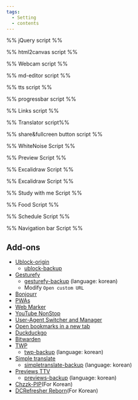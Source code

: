 ```yaml
---
tags:
  - Setting
  - contents
---
```

%% jQuery script %%
<script src="https://cdnjs.cloudflare.com/ajax/libs/jquery/3.7.1/jquery.min.js"></script>
%% html2canvas script %%
<script src="script/html2canvas.js"></script>
%% Webcam script %%
<script src="script/cam.js"></script>
%% md-editor script %%
<script src="script/simplemde.min.js"></script>
<script src="script/md-editor.js"></script>
%% tts script %%
<script src="script/tts.js"></script>
%% progressbar script %%
<script>
function getCurrentProgress(){
  const firstDateOfYear = new Date(new Date().getFullYear(), 0, 1);
  const currentDate = new Date();
  return ((((currentDate - firstDateOfYear) / (1000 * 60 * 60 * 24)) * 100) / 365).toFixed(1);}
function updateUI() {const percent = getCurrentProgress();
  const barItem = document.getElementsByClassName('bar')[0];barItem.style.width = `${percent}%`;
  const counterItem = document.getElementsByClassName('value')[0];
  if (percent>100){counterItem.textContent = `100%`}else{counterItem.textContent = `${percent}%`;}}
setInterval(function() {updateUI();return arguments.callee;}(), 1000);
</script>
%% Links script %%
<script type="text/javascript">
var url = document.getElementById( 'linkshare' );
url.onchange = function() {window.open( this.options[ this.selectedIndex ].value, '_blank');
$('#linkshare').prop('selectedIndex',0);};
</script>
%% Translator script%%
<script>window.ResetTranslate = () => jQuery('#\\:1\\.container').contents().find('#\\:1\\.restore').click();</script>
<script>
    function googleTranslateElementInit() {
        new google.translate.TranslateElement({pageLanguage: 'en'},'google_translate_element');}
</script>
<script type="text/javascript" src="//translate.google.com/translate_a/element.js?cb=googleTranslateElementInit"></script>
%% share&fullcreen button script %%
<script src="script/full-share.js"></script>
%% WhiteNoise Script %%
<script type="text/javascript" src="script/WN.js"></script>
%% Preview Script %%
<script src="script/preview.js"></script>
%% Excalidraw Script %%
<script src="script/excalidraw.js"></script>
%% Excalidraw Script %%
<script src="script/graph.js"></script>
%% Study with me Script %%
<script src="script/study.js"></script>
%% Food Script %%
<script src="script/meal.js"></script>
%% Schedule Script %%
<script src="script/scheduler.js"></script>
%% Navigation bar Script %%
<script src="script/navbar.js"></script>






## Add-ons
- <a href="https://addons.mozilla.org/en-US/firefox/addon/ublock-origin/" target="_blank" >Ublock-origin</a>
    - <a href="https://mega.nz/file/aJNDURJC#Q3C-91M4w0WeIt5EoeHlp12_FNeggGaYX-687sDivEo" target="_blank" >ublock-backup</a>
- <a href="https://addons.mozilla.org/en-US/firefox/addon/gesturefy/" target="_blank" >Gesturefy</a>
    -  <a href="https://mega.nz/file/bQkjkASA#ihuZA9tixVSyZEhfdUqwOE38iGWpDtMfPJY68c8fvPY" target="_blank" >gesturefy-backup</a> (language: korean)
    - Modify `Open custom URL`
- <a href="https://addons.mozilla.org/firefox/addon/bonjourr-startpage/" target="_blank" >Bonjourr</a>
- <a href="https://addons.mozilla.org/firefox/addon/pwas-for-firefox/" target="_blank" >PWAs</a>
- <a href="https://addons.mozilla.org/firefox/addon/web-marker-draw-on-websites/" target="_blank" >Web Marker</a>
- <a href="https://addons.mozilla.org/firefox/addon/youtube-nonstop/" target="_blank" >YouTube NonStop</a>
- <a href="https://addons.mozilla.org/firefox/addon/user-agent-string-switcher/" target="_blank" >User-Agent Switcher and Manager</a>
- <a href="https://addons.mozilla.org/en-US/firefox/addon/open-bookmarks-in-a-new-tab/" target="_blank" >Open bookmarks in a new tab</a>
- <a href="https://addons.mozilla.org/en-US/firefox/addon/duckduckgo-for-firefox/" target="_blank" >Duckduckgo</a>
- <a href="https://addons.mozilla.org/en-US/firefox/addon/bitwarden-password-manager/" target="_blank" >Bitwarden</a>
- <a href="https://addons.mozilla.org/en-US/firefox/addon/traduzir-paginas-web/" target="_blank" >TWP</a> 
    - <a href="https://mega.nz/file/SAEC2LCZ#zg6nFKiRhs8Hn2NWCMcp58mlaoQHTZLFLmHbcHYNaRQ" target="_blank" >twp-backup</a> (language: korean)
- <a href="https://addons.mozilla.org/en-US/firefox/addon/simple-translate/" target="_blank" >Simple translate</a> 
    - <a href="https://mega.nz/file/KFkCUYgR#mMEvBiSCrjXbm5xhH-l5ZFxKPtEQqMfBgCCdYYlRBjU" target="_blank" >simpletranslate-backup</a> (language: korean)
- <a href="https://addons.mozilla.org/en-US/firefox/addon/previews-for-ttv/" target="_blank" >Previews TTV</a> 
    -  <a href="https://mega.nz/file/GJ9F0IJY#-H3vDbeqxx5LsRN0ADTZaU-RExU3tN4ei5iLb_t03cM" target="_blank" >previews-backup</a> (language: korean)
- <a href="https://addons.mozilla.org/en-US/firefox/addon/chzzk-pip/" target="_blank" >Chzzk-PIP</a>(For Korean)
- <a href="https://addons.mozilla.org/en-US/firefox/addon/dcrefresher-reborn/" target="_blank" >DCRefresher Reborn</a>(For Korean)




